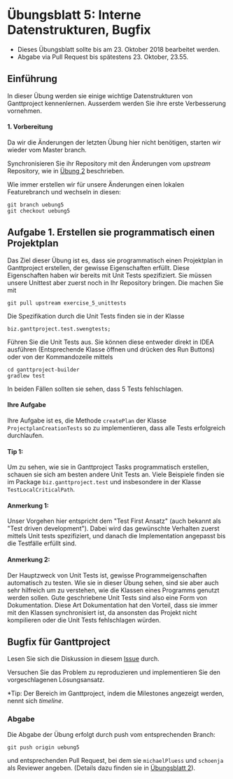 # Übungsblatt 5: Interne Datenstrukturen, Bugfix

* Dieses Übungsblatt sollte bis am 23. Oktober 2018 bearbeitet werden.  
* Abgabe via Pull Request bis spätestens 23. Oktober, 23.55.

## Einführung

In dieser Übung werden sie einige wichtige Datenstrukturen von Ganttproject kennenlernen.
Ausserdem werden Sie ihre erste Verbesserung vornehmen.

#### 1. Vorbereitung

Da wir die Änderungen der letzten Übung hier nicht benötigen, starten wir wieder vom Master branch. 

Synchronisieren Sie ihr Repository mit den Änderungen vom *upstream* Repository, wie in [Übung 2](../../week2/exercises/practical-exercises.html) beschrieben.

Wie immer erstellen wir für unsere Änderungen einen lokalen Featurebranch und wechseln in diesen:

```
git branch uebung5     
git checkout uebung5
```

## Aufgabe 1. Erstellen sie programmatisch einen Projektplan

Das Ziel dieser Übung ist es, dass sie programmatisch einen Projektplan in Ganttproject erstellen, der gewisse Eigenschaften erfüllt. Diese Eigenschaften haben wir bereits mit Unit Tests spezifiziert. Sie müssen unsere Unittest aber zuerst noch in Ihr Repository bringen. 
Die machen Sie mit
```
git pull upstream exercise_5_unittests
```

Die Spezifikation durch die Unit Tests finden sie in der Klasse
```
biz.ganttproject.test.swengtests;
```

Führen Sie die Unit Tests aus. Sie können diese entweder direkt in IDEA ausführen (Entsprechende Klasse öffnen und drücken des Run Buttons) oder von der Kommandozeile mittels
```
cd ganttproject-builder
gradlew test
```

In beiden Fällen sollten sie sehen, dass 5 Tests fehlschlagen. 

#### Ihre Aufgabe
Ihre Aufgabe ist es, die Methode ```createPlan``` der Klasse ```ProjectplanCreationTests``` so zu implementieren, 
dass alle Tests erfolgreich durchlaufen. 

#### Tip 1: 
Um zu sehen, wie sie in Ganttproject Tasks programmatisch erstellen, schauen sie sich am besten andere Unit Tests an. Viele Beispiele finden sie im Package
```biz.ganttproject.test``` und insbesondere in der Klasse ```TestLocalCriticalPath```.

#### Anmerkung 1: 
Unser Vorgehen hier entspricht dem "Test First Ansatz" (auch bekannt als "Test driven development"). Dabei wird das gewünschte Verhalten zuerst mittels Unit tests spezifiziert, und danach die Implementation angepasst bis die Testfälle erfüllt sind.


#### Anmerkung 2:
Der Hauptzweck von Unit Tests ist, gewisse Programmeigenschaften automatisch zu testen. Wie sie in dieser Übung sehen, sind sie aber auch sehr hilfreich um zu verstehen, wie die Klassen eines Programms genutzt werden sollen. Gute geschriebene Unit Tests sind also eine Form von Dokumentation. Diese Art Dokumentation hat den Vorteil,
dass sie immer mit den Klassen synchronisiert ist, da ansonsten das Projekt nicht kompilieren oder die Unit Tests fehlschlagen würden.


## Bugfix für Ganttproject

Lesen Sie sich die Diskussion in diesem [Issue](https://github.com/bardsoftware/ganttproject/issues/1597) durch.

Versuchen Sie das Problem zu reproduzieren und implementieren Sie den vorgeschlagenen Lösungsansatz. 

*Tip: Der Bereich im Ganttproject, indem die Milestones angezeigt werden, nennt sich *timeline*.

### Abgabe
Die Abgabe der Übung erfolgt durch push vom entsprechenden Branch: 
```
git push origin uebung5
``` 
und entsprechenden Pull Request, bei dem sie 
 ```michaelPluess``` und ```schoenja``` als Reviewer angeben.
(Details dazu finden sie in [&Uuml;bungsblatt 2](https://unibas-sweng.github.io/software-engineering/week2/practical-exercises.html)).